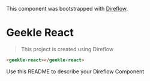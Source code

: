 This component was bootstrapped with [Direflow](https://direflow.io).

# Geekle React
> This project is created using Direflow

```html
<geekle-react></geekle-react>
```

Use this README to describe your Direflow Component